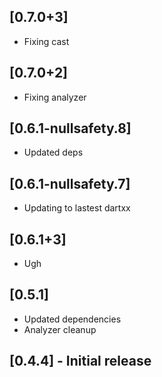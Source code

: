 ## [0.7.0+3]
 * Fixing cast

## [0.7.0+2]
 * Fixing analyzer

## [0.6.1-nullsafety.8]
 * Updated deps

## [0.6.1-nullsafety.7]
 * Updating to lastest dartxx

## [0.6.1+3]
 * Ugh

## [0.5.1]
 * Updated dependencies
 * Analyzer cleanup
## [0.4.4] - Initial release

